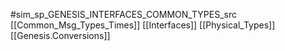 #sim_sp_GENESIS_INTERFACES_COMMON_TYPES_src
[[Common_Msg_Types_Times]]
[[Interfaces]]
[[Physical_Types]]
[[Genesis.Conversions]]
